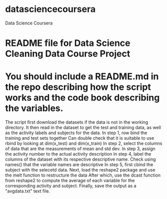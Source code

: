 # datasciencecoursera
Data Science Coursera

# README file for Data Science Cleaning Data Course Project
# You should include a README.md in the repo describing how the script works and the code book describing the variables.

The script first download the datasets if the data is not in the working directory.
It then read in the dataset to get the test and training data, as well as the activity labels and subjects for the data.
In step 1, row bind the training and test sets together
Can double check that it is suitable to use rbind by looking at dim(x_test) and dim(x_train)
In step 2, select the columns of data that are the measurements of mean and std dev.
In step 3, assign the activity number to the actual activity description
In step 4, label the columns of the dataset with its respective descriptive name.
Check using names() that the variable names are descriptive
In step 5, first cbind the subject with the selecetd data.
Next, load the reshape2 package and use the melt function to restructure the data
After which, use the dcast function from reshape2 to compute the average of each variable for the corresponding activity and subject.
Finally, save the output as a "avgdata.txt" text file.
